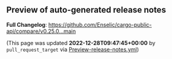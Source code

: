 ## Preview of auto-generated release notes
<!-- Release notes generated using configuration in .github/release.yml at main -->



**Full Changelog**: https://github.com/Enselic/cargo-public-api/compare/v0.25.0...main


(This page was updated **2022-12-28T09:47:45+00:00** by `pull_request_target` via [Preview-release-notes.yml](https://github.com/Enselic/cargo-public-api/actions/runs/3793135709))
